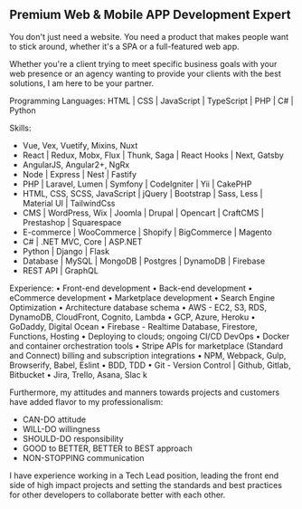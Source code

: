 
## Premium Web &  Mobile APP Development Expert

You don't just need a website. You need a product that makes people want to stick around, whether it's a SPA or a full-featured web app.

Whether you're a client trying to meet specific business goals with your web presence or an agency wanting to provide your clients with the best solutions, I am here to be your partner.

Programming Languages:
HTML | CSS | JavaScript | TypeScript | PHP | C# | Python

Skills:
- Vue, Vex, Vuetify, Mixins, Nuxt
- React | Redux, Mobx, Flux | Thunk, Saga | React Hooks | Next, Gatsby
- AngularJS, Angular2+, NgRx
- Node | Express | Nest | Fastify
- PHP | Laravel, Lumen | Symfony | CodeIgniter | Yii | CakePHP
- HTML, CSS, SCSS, JavaScript | jQuery | Bootstrap | Sass, Less | Material UI | TailwindCss
- CMS | WordPress, Wix | Joomla | Drupal | Opencart | CraftCMS | Prestashop | Squarespace
- E-commerce | WooCommerce | Shopify | BigCommerce | Magento
- C# | .NET MVC, Core | ASP.NET
- Python | Django | Flask
- Database | MySQL | MongoDB | Postgres | DynamoDB | Firebase
- REST API | GraphQL

Experience:
• Front-end development
• Back-end development
• eCommerce development
• Marketplace development
• Search Engine Optimization
• Architecture database schema
• AWS - EC2, S3, RDS, DynamoDB, CloudFront, Cognito, Lambda
• GCP, Azure, Heroku
• GoDaddy, Digital Ocean
• Firebase - Realtime Database, Firestore, Functions, Hosting
• Deploying to clouds; ongoing CI/CD DevOps
• Docker and container orchestration tools
• Stripe APIs for marketplace (Standard and Connect) billing and subscription integrations
• NPM, Webpack, Gulp, Browserify, Babel, Eslint
• BDD, TDD
• Git - Version Control | Github, Gitlab, Bitbucket
• Jira, Trello, Asana, Slac k

Furthermore, my attitudes and manners towards projects and customers have added flavor to my professionalism:

- CAN-DO attitude
- WILL-DO willingness
- SHOULD-DO responsibility
- GOOD to BETTER, BETTER to BEST approach
- NON-STOPPING communication

I have experience working in a Tech Lead position, leading the front end side of high impact projects and setting the standards and best practices for other developers to collaborate better with each other.

